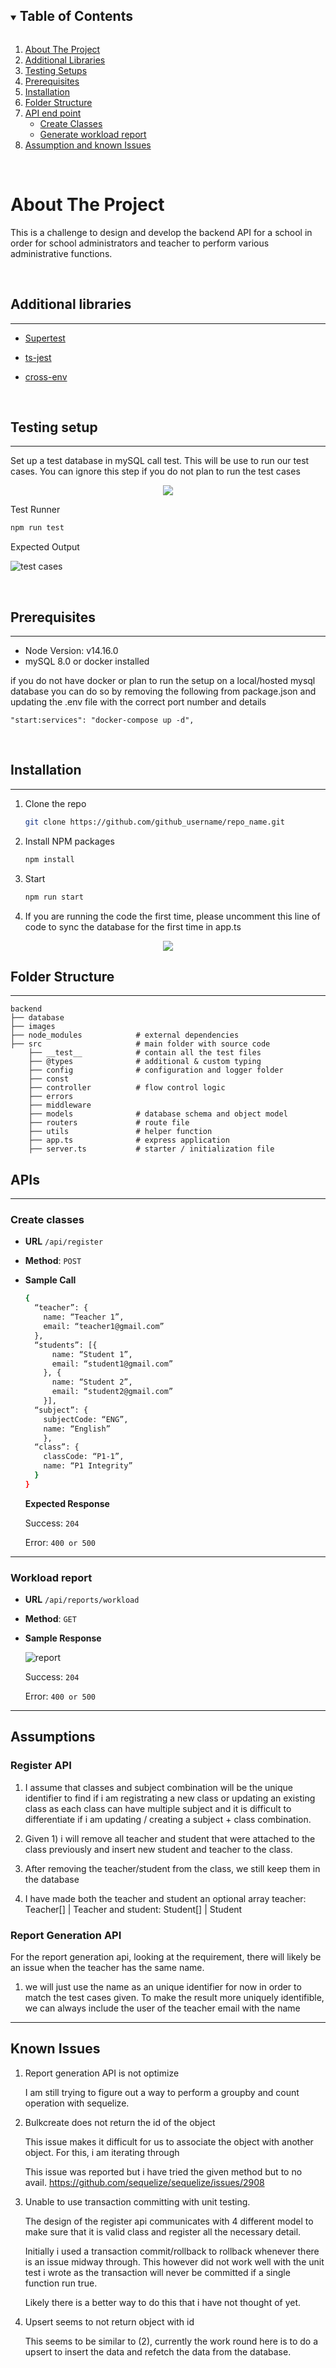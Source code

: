 <details open="open">
  <summary><h2 style="display: inline-block">Table of Contents</h2></summary>
  <ol>
    <li>
      <a href="#about-the-project">About The Project</a>
    </li>
    <li><a href="#additional-libraries">Additional Libraries</a></li>
    <li>
      <a href="#testing-setup">Testing Setups</a>
    </li>
    <li><a href="#prerequisites">Prerequisites</a></li>
    <li><a href="#installation">Installation</a></li>
    <li><a href="#folder-structure">Folder Structure</a></li>
    <li>
    <a href="#apis">API end point</a>
      <ul>
        <li>
          <a href="#create-classes">Create Classes</a>
        </li>
        <li>
          <a href="#workload-report">Generate workload report</a>
        </li>
      </ul>
    </li>
    <li><a href="#assumptions">Assumption and known Issues</a></li>
  </ol>
</details>
<br/>
<!-- About Project -->

# About The Project

This is a challenge to design and develop the backend API for a school in order for school administrators and teacher to perform various administrative functions.

<br/>

## Additional libraries

---

- [Supertest](https://www.npmjs.com/package/supertest)

- [ts-jest](https://www.npmjs.com/search?q=ts-jest)

- [cross-env](https://www.npmjs.com/package/cross-env)

<br/>

## Testing setup

---

Set up a test database in mySQL call test. This will be use to run our test cases. You can ignore this step if you do not plan to run the test cases

<p align="center">
  <img  src="backend/images/database.PNG">
</p>

Test Runner

```sh
npm run test
```

Expected Output

![test cases](backend/images/testcases.PNG)

<br/>

## Prerequisites

---

- Node Version: v14.16.0
- mySQL 8.0 or docker installed

if you do not have docker or plan to run the setup on a local/hosted mysql database you can do so by removing the following from package.json and updating the .env file with the correct port number and details

```
"start:services": "docker-compose up -d",
```

<br/>

## Installation

---

1. Clone the repo
   ```sh
   git clone https://github.com/github_username/repo_name.git
   ```
2. Install NPM packages
   ```sh
   npm install
   ```
3. Start

   ```sh
   npm run start
   ```

4. If you are running the code the first time, please uncomment this line of code to sync the database for the first time in app.ts

<p align="center">
  <img  src="backend/images/initialSetup.PNG">
</p>

## Folder Structure

---

    backend
    ├── database
    ├── images
    ├── node_modules            # external dependencies
    ├── src                     # main folder with source code
        ├── __test__            # contain all the test files
        ├── @types              # additional & custom typing
        ├── config              # configuration and logger folder
        ├── const
        ├── controller          # flow control logic
        ├── errors
        ├── middleware
        ├── models              # database schema and object model
        ├── routers             # route file
        ├── utils               # helper function
        ├── app.ts              # express application
        ├── server.ts           # starter / initialization file

## APIs

---

### Create classes

- **URL** `/api/register`

- **Method**: `POST`

- **Sample Call**

  ```sh
  {
    “teacher”: {
      name: “Teacher 1”,
      email: “teacher1@gmail.com”
    },
    “students”: [{
        name: “Student 1”,
        email: “student1@gmail.com”
      }, {
        name: “Student 2”,
        email: “student2@gmail.com”
      }],
    “subject”: {
      subjectCode: “ENG”,
      name: “English”
      },
    “class”: {
      classCode: “P1-1”,
      name: “P1 Integrity”
    }
  }
  ```

  **Expected Response**

  Success: `204`

  Error: `400 or 500`

---

### Workload report

- **URL** `/api/reports/workload`

- **Method**: `GET`

- **Sample Response**

  ![report](backend/images/reportSampleResponse.PNG)

  Success: `204`

  Error: `400 or 500`

---

## Assumptions

### Register API

1. I assume that classes and subject combination will be the unique identifier
   to find if i am registrating a new class or updating an existing class as
   each class can have multiple subject and it is difficult to differentiate if i am
   updating / creating a subject + class combination.

2. Given 1) i will remove all teacher and student that were attached to the class
   previously and insert new student and teacher to the class.

3. After removing the teacher/student from the class, we still keep them in the
   database

4. I have made both the teacher and student an optional array
   teacher: Teacher[] | Teacher and student: Student[] | Student

### Report Generation API

For the report generation api, looking at the requirement, there will likely be an issue when the teacher has the same name.

1. we will just use the name as an unique identifier for now in order to match the test cases given. To make the result more uniquely identifible, we can always include the user of the teacher email with the name

---

## Known Issues

1.  Report generation API is not optimize

    I am still trying to figure out a way to perform a groupby and count operation with sequelize.

2.  Bulkcreate does not return the id of the object

    This issue makes it difficult for us to associate the object with another object. For this, i am iterating through

    This issue was reported but i have tried the given method but to no avail.
    https://github.com/sequelize/sequelize/issues/2908

3.  Unable to use transaction committing with unit testing.

    The design of the register api communicates with 4 different model to make sure that it is valid class and register all the necessary detail.

    Initially i used a transaction commit/rollback to rollback whenever there is an issue midway through. This however did not work well with the unit test i wrote as the transaction will never be committed if a single function run true.

    Likely there is a better way to do this that i have not thought of yet.

4.  Upsert seems to not return object with id

    This seems to be similar to (2), currently the work round here is to do a upsert to insert the data and refetch the data from the database.
